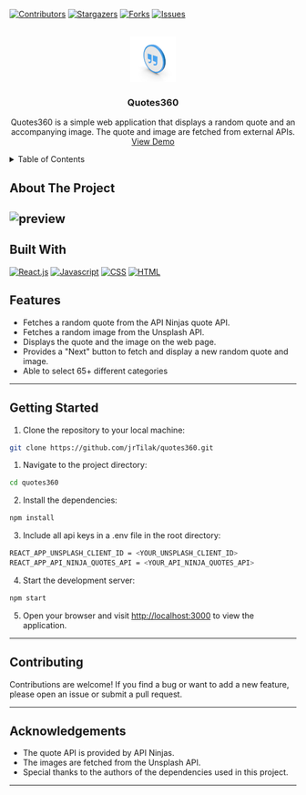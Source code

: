 [![Contributors][contributors-shield]][contributors-url]
[![Stargazers][stars-shield]][stars-url]
[![Forks][forks-shield]][forks-url]
[![Issues][issues-shield]][issues-url]



<!-- PROJECT LOGO -->
<br />
<div align="center">
  <a href="https://quotes360.thapatilak.com.np/">
    <img src="/public/logo.jpg" alt="Logo" width="80" height="80">
  </a>

<h3 align="center">Quotes360</h3>

  <p align="center">
    Quotes360 is a simple web application that displays a random quote and an accompanying image. The quote and image are fetched from external APIs.
    <br />
    <a href="https://quotes360.thapatilak.com.np/">View Demo</a>
  </p>
</div>



<!-- TABLE OF CONTENTS -->
<details>
  <summary>Table of Contents</summary>
  <ol>
    <li>
      <a href="#about-the-project">About The Project</a> </li>
    <li><a href="#built-with">Built With</a></li>
    <li><a href="#features">Features</a></li>
    <li><a href="#getting-started">Getting Started</a></li
    <li><a href="#contributing">Contributing</a></li
    <li><a href="#acknowledgements">Acknowledgements</a></li
  </ol>
</details>



<!-- ABOUT THE PROJECT -->
## About The Project

![preview](https://repository-images.githubusercontent.com/642256188/43c892bd-3d29-42c6-9800-111a535b29ce)
----

## Built With
[![React.js][React.js]][React.js-url] [![Javascript][Javascript]][Javascript-url] [![CSS][CSS]][CSS-url] [![HTML][HTML]][HTML-url]

## Features
- Fetches a random quote from the API Ninjas quote API.
- Fetches a random image from the Unsplash API.
- Displays the quote and the image on the web page.
- Provides a "Next" button to fetch and display a new random quote and image.
- Able to select 65+ different categories
---

## Getting Started

1. Clone the repository to your local machine:
```bash
git clone https://github.com/jrTilak/quotes360.git
```

1. Navigate to the project directory:
```bash
cd quotes360
```

2. Install the dependencies:
```bash
npm install
```
3. Include all api keys in a .env file in the root directory:
```bash
REACT_APP_UNSPLASH_CLIENT_ID = <YOUR_UNSPLASH_CLIENT_ID>
REACT_APP_API_NINJA_QUOTES_API = <YOUR_API_NINJA_QUOTES_API>
```
4. Start the development server:
```bash
npm start
```

5. Open your browser and visit [http://localhost:3000](http://localhost:3000) to view the application. 
---


## Contributing
Contributions are welcome! If you find a bug or want to add a new feature, please open an issue or submit a pull request.

---
## Acknowledgements
- The quote API is provided by API Ninjas.
- The images are fetched from the Unsplash API.
- Special thanks to the authors of the dependencies used in this project.
---

<!-- https://www.markdownguide.org/basic-syntax/#reference-style-links -->
[contributors-shield]: https://img.shields.io/github/contributors/jrtilak/quotes360.svg?style=for-the-badge
[contributors-url]: https://github.com/jrtilak/quotes360/graphs/contributors
[forks-shield]: https://img.shields.io/github/forks/jrtilak/quotes360.svg?style=for-the-badge
[forks-url]: https://github.com/jrtilak/quotes360/network/members
[stars-shield]: https://img.shields.io/github/stars/jrtilak/quotes360.svg?style=for-the-badge
[stars-url]: https://github.com/jrtilak/quotes360/stargazers
[issues-shield]: https://img.shields.io/github/issues/jrtilak/quotes360.svg?style=for-the-badge
[issues-url]: https://github.com/jrtilak/quotes360/issues
[Javascript]: https://img.shields.io/badge/javascript-%23323330.svg?style=for-the-badge&logo=javascript&logoColor=%23F7DF1E
[Javascript-url]: https://developer.mozilla.org/en-US/docs/Web/JavaScript
[CSS]: https://img.shields.io/badge/css3-%231572B6.svg?style=for-the-badge&logo=css3&logoColor=white
[CSS-url]: https://developer.mozilla.org/en-US/docs/Web/css
[HTML]: https://img.shields.io/badge/html5-%23E34F26.svg?style=for-the-badge&logo=html5&logoColor=white
[HTML-url]: https://developer.mozilla.org/en-US/docs/Web/html
[React.js]: https://img.shields.io/badge/React-20232A?style=for-the-badge&logo=react&logoColor=61DAFB
[React.js-url]: https://react.dev/

